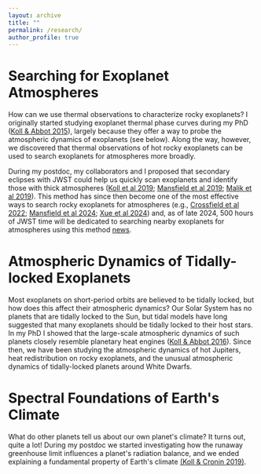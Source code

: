 ```yaml
---
layout: archive
title: ""
permalink: /research/
author_profile: true
---
```


# Searching for Exoplanet Atmospheres

How can we use thermal observations to characterize rocky exoplanets? I originally started studying exoplanet thermal phase curves during my PhD ([Koll & Abbot 2015](https://iopscience.iop.org/article/10.1088/0004-637X/802/1/21)), largely because they offer a way to probe the atmospheric dynamics of exoplanets (see below). Along the way, however, we discovered that thermal observations of hot rocky exoplanets can be used to search exoplanets for atmospheres more broadly.

During my postdoc, my collaborators and I proposed that secondary eclipses with JWST could help us quickly scan exoplanets and identify those with thick atmospheres ([Koll et al 2019](https://iopscience.iop.org/article/10.3847/1538-4357/ab4c91); [Mansfield et al 2019](https://iopscience.iop.org/article/10.3847/1538-4357/ab4c90); [Malik et al 2019](https://iopscience.iop.org/article/10.3847/1538-4357/ab4a05)).
This method has since then become one of the most effective ways to search rocky exoplanets for atmospheres (e.g., [Crossfield et al 2022](https://iopscience.iop.org/article/10.3847/2041-8213/ac886b); [Mansfield et al 2024](https://arxiv.org/abs/2408.15123); [Xue et al 2024](https://arxiv.org/abs/2408.13340)) and, as of late 2024, 500 hours of JWST time will be dedicated to searching nearby exoplanets for atmospheres using this method [news](https://www.stsci.edu/contents/news/jwst/2024/stsci-initiates-a-concerted-search-for-atmospheres-around-m-dwarf-exoplanets).


# Atmospheric Dynamics of Tidally-locked Exoplanets

Most exoplanets on short-period orbits are believed to be tidally locked, but how does this affect their atmospheric dynamics? Our Solar System has no planets that are tidally locked to the Sun, but tidal models have long suggested that many exoplanets should be tidally locked to their host stars. In my PhD I showed that the large-scale atmospheric dynamics of such planets closely resemble planetary heat engines ([Koll & Abbot 2016](https://iopscience.iop.org/article/10.3847/0004-637X/825/2/99)). Since then, we have been studying the atmospheric dynamics of hot Jupiters, heat redistribution on rocky exoplanets, and the unusual atmospheric dynamics of tidally-locked planets around White Dwarfs.


# Spectral Foundations of Earth's Climate

What do other planets tell us about our own planet's climate? It turns out, quite a lot! During my postdoc we started investigating how the runaway greenhouse limit influences a planet's radiation balance, and we ended explaining a fundamental property of Earth's climate [(Koll & Cronin 2019)](http://www.pnas.org/content/early/2018/09/24/1809868115).
